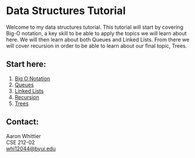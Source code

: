 # Data Structures Tutorial
Welcome to my data structures tutorial. This tutorial will start by
covering Big-O notation, a key skill to be able to apply the topics
we will learn about here. We will then learn about both Queues and Linked
Lists. From there we will cover recursion in order to be able to learn about
our final topic, Trees.

## **Start here:**
1. [Big O Notation](BIGO/big-o.md)
2. [Queues](QUEUE/queue.md)
3. [Linked Lists](LINKEDLIST/llist.md)
4. [Recursion](RECURSION/recursion.md)
5. [Trees](TREES/trees.md)

## Contact:

Aaron Whittier \
CSE 212-02 \
whi12044@byui.edu
